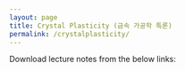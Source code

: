 ```yaml
---
layout: page
title: Crystal Plasticity (금속 가공학 특론)
permalink: /crystalplasticity/
---
```


Download lecture notes from the below links:

<!-- 1. [Orientation and Introduction] -->
